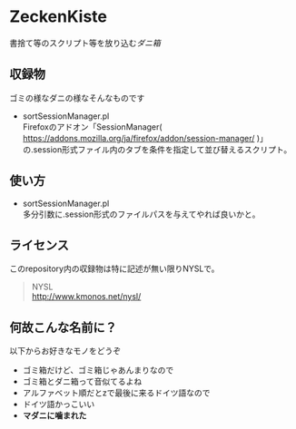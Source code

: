 # ZeckenKiste
書捨て等のスクリプト等を放り込む*ダニ箱*

## 収録物
ゴミの様なダニの様なそんなものです

+ sortSessionManager.pl  
Firefoxのアドオン「SessionManager( https://addons.mozilla.org/ja/firefox/addon/session-manager/ )」の.session形式ファイル内のタブを条件を指定して並び替えるスクリプト。

## 使い方

+ sortSessionManager.pl  
多分引数に.session形式のファイルパスを与えてやれば良いかと。

## ライセンス
このrepository内の収録物は特に記述が無い限りNYSLで。
> NYSL  
> http://www.kmonos.net/nysl/

## 何故こんな名前に？
以下からお好きなモノをどうぞ

+ ゴミ箱だけど、ゴミ箱じゃあんまりなので
+ ゴミ箱とダニ箱って音似てるよね
+ アルファベット順だとzで最後に来るドイツ語なので
+ ドイツ語かっこいい
+ **マダニに噛まれた**

